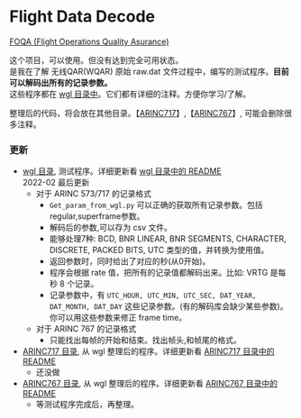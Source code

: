# Flight Data Decode  

[FOQA (Flight Operations Quality Asurance)](http://en.wikipedia.org/wiki/Flight_operations_quality_assurance)  

这个项目，可以使用。但没有达到完全可用状态。  
是我在了解 无线QAR(WQAR) 原始 raw.dat 文件过程中，编写的测试程序。**目前可以解码出所有的记录参数。**   
这些程序都在 [wgl 目录中](https://github.com/osnosn/FlightDataDecode/tree/main/wgl)。它们都有详细的注释。方便你学习/了解。   

整理后的代码，将会放在其他目录。【[ARINC717](https://github.com/osnosn/FlightDataDecode/tree/main/ARINC717)】,【[ARINC767](https://github.com/osnosn/FlightDataDecode/tree/main/ARINC767)】, 可能会删除很多注释。   

### 更新  
* [wgl 目录](https://github.com/osnosn/FlightDataDecode/tree/main/wgl), 测试程序。详细更新看 [wgl 目录中的 README](https://github.com/osnosn/FlightDataDecode/blob/main/wgl/README.md)   
  2022-02 最后更新   
  - 对于 ARINC 573/717 的记录格式   
    - `Get_param_from_wgl.py` 可以正确的获取所有记录参数。包括regular,superframe参数。  
    - 解码后的参数,可以存为 csv 文件。  
    - 能够处理7种: BCD, BNR LINEAR, BNR SEGMENTS, CHARACTER, DISCRETE, PACKED BITS, UTC 类型的值，并转换为使用值。  
    - 返回参数时，同时给出了对应的秒(从0开始)。  
    - 程序会根据 rate 值，把所有的记录值都解码出来。比如: VRTG 是每秒 8 个记录。  
    - 记录参数中，有 `UTC_HOUR, UTC_MIN, UTC_SEC, DAT_YEAR, DAT_MONTH, DAT_DAY` 这些记录参数。(有的解码库会缺少某些参数)。你可以用这些参数来修正 frame time。  
  - 对于 ARINC 767 的记录格式   
    - 只能找出每帧的开始和结束。找出帧头,和帧尾的格式。   
* [ARINC717 目录](https://github.com/osnosn/FlightDataDecode/tree/main/ARINC717), 从 wgl 整理后的程序。详细更新看 [ARINC717 目录中的 README](https://github.com/osnosn/FlightDataDecode/blob/main/ARINC717/README.md)  
  * 还没做  
* [ARINC767 目录](https://github.com/osnosn/FlightDataDecode/blob/main/wgl/README.md), 从 wgl 整理后的程序。详细更新看 [ARINC767 目录中的 README](https://github.com/osnosn/FlightDataDecode/blob/main/ARINC767/README.md)  
  * 等测试程序完成后，再整理。  


